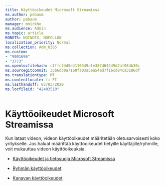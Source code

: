 ```yaml
---
title: Käyttöoikeudet Microsoft Streamissa
ms.author: pebaum
author: pebaum
manager: mnirkhe
ms.audience: Admin
ms.topic: article
ROBOTS: NOINDEX, NOFOLLOW
localization_priority: Normal
ms.collection: Adm_O365
ms.custom:
- "9001696"
- "3773"
ms.openlocfilehash: c1ffc34d5e4110349afe387d64449d2af08db30c
ms.sourcegitcommit: 35b6db0a7160fa03a5ea54ad7f16cd84ca3186df
ms.translationtype: MT
ms.contentlocale: fi-FI
ms.lasthandoff: 03/03/2020
ms.locfileid: "42403510"
---
```

# <a name="permissions-in-microsoft-stream"></a>Käyttöoikeudet Microsoft Streamissa

Kun lataat videon, videon käyttöoikeudet määritetään oletusarvoisesti koko yritykselle. Jos haluat määrittää käyttöoikeudet tietyille käyttäjille/ryhmille, voit mukauttaa videon käyttöoikeuksia.

- [Käyttöoikeudet ja tietosuoja Microsoft Streamissa](https://docs.microsoft.com/stream/portal-permissions)

- [Ryhmän käyttöoikeudet](https://docs.microsoft.com/stream/portal-permissions#group-permissions)

- [Kanavan käyttöoikeudet](https://docs.microsoft.com/stream/portal-permissions#channel-permissions)
